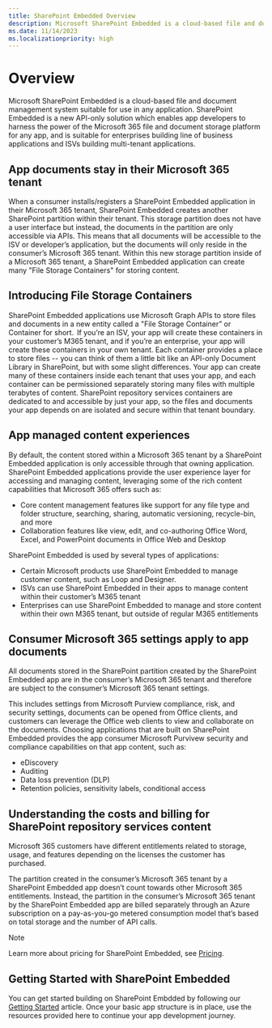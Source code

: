 ```yaml
---
title: SharePoint Embedded Overview
description: Microsoft SharePoint Embedded is a cloud-based file and document management system suitable for use in any application. SharePoint Embedded is a new API-only solution which enables app developers to harness the power of the Microsoft 365 file and document storage platform for any app, and is suitable for enterprises building line of business applications and ISVs building multi-tenant applications.
ms.date: 11/14/2023
ms.localizationpriority: high
---
```


# Overview
Microsoft SharePoint Embedded is a cloud-based file and document management system suitable for use in any application. SharePoint Embedded is a new API-only solution which enables app developers to harness the power of the Microsoft 365 file and document storage platform for any app, and is suitable for enterprises building line of business applications and ISVs building multi-tenant applications.

## App documents stay in their Microsoft 365 tenant
When a consumer installs/registers a SharePoint Embedded application in their Microsoft 365 tenant, SharePoint Embedded creates another SharePoint partition within their tenant. This storage partition does not have a user interface but instead, the documents in the partition are only accessible via APIs. This means that all documents will be accessible to the ISV or developer’s application, but the documents will only reside in the consumer’s Microsoft 365 tenant. Within this new storage partition inside of a Microsoft 365 tenant, a SharePoint Embedded application can create many "File Storage Containers" for storing content. 

## Introducing File Storage Containers
SharePoint Embedded applications use Microsoft Graph APIs to store files and documents in a new entity called a "File Storage Container” or Container for short.  If you’re an ISV, your app will create these containers in your customer’s M365 tenant, and if you’re an enterprise, your app will create these containers in your own tenant. Each container provides a place to store files -- you can think of them a little bit like an API-only Document Library in SharePoint, but with some slight differences. Your app can create many of these containers inside each tenant that uses your app, and each container can be permissioned separately storing many files with multiple terabytes of content. 
SharePoint repository services containers are dedicated to and accessible by just your app, so the files and documents your app depends on are isolated and secure within that tenant boundary.  

## App managed content experiences
By default, the content stored within a Microsoft 365 tenant by a SharePoint Embedded application is only accessible through that owning application. SharePoint Embedded applications provide the user experience layer for accessing and managing content, leveraging some of the rich content capabilities that Microsoft 365 offers such as:
* Core content management features like support for any file type and folder structure, searching, sharing, automatic versioning, recycle-bin, and more
* Collaboration features like view, edit, and co-authoring Office Word, Excel, and PowerPoint documents in Office Web and Desktop

SharePoint Embedded is used by several types of applications: 
* Certain Microsoft products use SharePoint Embedded to manage customer content, such as Loop and Designer. 
* ISVs can use SharePoint Embedded in their apps to manage content within their customer’s M365 tenant 
* Enterprises can use SharePoint Embedded to manage and store content within their own M365 tenant, but outside of regular M365 entitlements

## Consumer Microsoft 365 settings apply to app documents
All documents stored in the SharePoint partition created by the SharePoint Embedded app are in the consumer’s Microsoft 365 tenant and therefore are subject to the consumer’s Microsoft 365 tenant settings.

This includes settings from Microsoft Purview compliance, risk, and security settings, documents can be opened from Office clients, and customers can leverage the Office web clients to view and collaborate on the documents. Choosing applications that are built on SharePoint Embedded provides the app consumer Microsoft Purvivew security and compliance capabilities on that app content, such as:
* eDiscovery
* Auditing
* Data loss prevention (DLP)
* Retention policies, sensitivity labels, conditional access

## Understanding the costs and billing for SharePoint repository services content
Microsoft 365 customers have different entitlements related to storage, usage, and features depending on the licenses the customer has purchased.

The partition created in the consumer’s Microsoft 365 tenant by a SharePoint Embedded app doesn’t count towards other Microsoft 365 entitlements. Instead, the partition in the consumer’s Microsoft 365 tenant by the SharePoint Embedded app are billed separately through an Azure subscription on a pay-as-you-go metered consumption model that’s based on total storage and the number of API calls.

> [!NOTE]
> Learn more about pricing for SharePoint Embedded, see [Pricing](../todo.md).

## Getting Started with SharePoint Embedded
You can get started building on SharePoint Embdded by following our [Getting Started](./getting-started/getting-started.md) article. Once your basic app structure is in place, use the resources provided here to continue your app development journey. 



